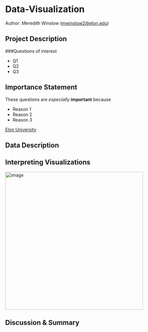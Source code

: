 # Data-Visualization
Author: Meredith Winslow (mwinslow2@elon.edu)

## Project Description
###Questions of interest
- Q1
- Q2
- Q3
## Importance Statement
These questions are *especially* **important** because
- Reason 1
- Reason 2
- Reason 3

[Elon University](https://www.elon.edu/)

## Data Description
## Interpreting Visualizations
<img width="439" alt="image" src="https://github.com/mer-winslow/Data-Visualization/assets/168783522/771c0867-cc5a-44f9-8629-2564f155eaca">

## Discussion & Summary

